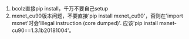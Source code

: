 1. bcolz直接pip install，千万不要自己setup
2. mxnet_cu90版本问题，不要直接'pip install mxnet_cu90'，否则在'import mxnet'时会'Illegal instruction (core dumped)'.
应该'pip install mxnet-cu90==1.3.1b20181004'。
